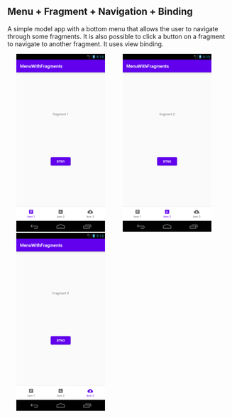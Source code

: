 ## Menu + Fragment + Navigation + Binding

A simple model app with a bottom menu that allows the user to navigate through some fragments.
It is also possible to click a button on a fragment to navigate to another fragment.
It uses view binding.


<img src="images/001.png" width="200" hspace="20"/><img src="images/002.png" width="200" hspace="20"/><img src="images/003.png" width="200" hspace="20"/>
